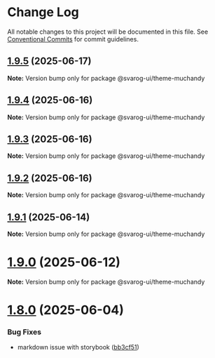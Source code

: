 # Change Log

All notable changes to this project will be documented in this file.
See [Conventional Commits](https://conventionalcommits.org) for commit guidelines.

## [1.9.5](https://github.com/baaaaaaaaasowenyaaaaaaamamabeatsebaaah/svarog/compare/@svarog-ui/theme-muchandy@1.9.4...@svarog-ui/theme-muchandy@1.9.5) (2025-06-17)

**Note:** Version bump only for package @svarog-ui/theme-muchandy

## [1.9.4](https://github.com/baaaaaaaaasowenyaaaaaaamamabeatsebaaah/svarog/compare/@svarog-ui/theme-muchandy@1.9.3...@svarog-ui/theme-muchandy@1.9.4) (2025-06-16)

**Note:** Version bump only for package @svarog-ui/theme-muchandy

## [1.9.3](https://github.com/baaaaaaaaasowenyaaaaaaamamabeatsebaaah/svarog/compare/@svarog-ui/theme-muchandy@1.9.2...@svarog-ui/theme-muchandy@1.9.3) (2025-06-16)

**Note:** Version bump only for package @svarog-ui/theme-muchandy

## [1.9.2](https://github.com/baaaaaaaaasowenyaaaaaaamamabeatsebaaah/svarog/compare/@svarog-ui/theme-muchandy@1.9.1...@svarog-ui/theme-muchandy@1.9.2) (2025-06-16)

**Note:** Version bump only for package @svarog-ui/theme-muchandy

## [1.9.1](https://github.com/baaaaaaaaasowenyaaaaaaamamabeatsebaaah/svarog/compare/@svarog-ui/theme-muchandy@1.9.0...@svarog-ui/theme-muchandy@1.9.1) (2025-06-14)

**Note:** Version bump only for package @svarog-ui/theme-muchandy

# [1.9.0](https://github.com/baaaaaaaaasowenyaaaaaaamamabeatsebaaah/svarog/compare/@svarog-ui/theme-muchandy@1.8.0...@svarog-ui/theme-muchandy@1.9.0) (2025-06-12)

**Note:** Version bump only for package @svarog-ui/theme-muchandy

# [1.8.0](https://github.com/baaaaaaaaasowenyaaaaaaamamabeatsebaaah/svarog/compare/@svarog-ui/theme-muchandy@1.7.0...@svarog-ui/theme-muchandy@1.8.0) (2025-06-04)

### Bug Fixes

- markdown issue with storybook ([bb3cf51](https://github.com/baaaaaaaaasowenyaaaaaaamamabeatsebaaah/svarog/commit/bb3cf515b70d6c551832cbea7361e86e5e10260c))
